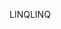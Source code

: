 <span data-ttu-id="b17d4-101">LINQ</span><span class="sxs-lookup"><span data-stu-id="b17d4-101">LINQ</span></span>